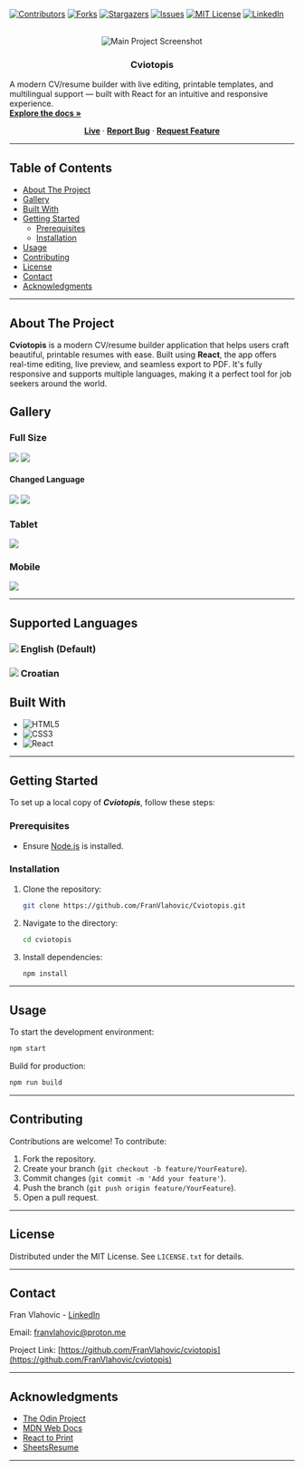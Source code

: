<!-- PROJECT SHIELDS -->

[![Contributors][contributors-shield]][contributors-url]
[![Forks][forks-shield]][forks-url]
[![Stargazers][stars-shield]][stars-url]
[![Issues][issues-shield]][issues-url]
[![MIT License][license-shield]][license-url]
[![LinkedIn][linkedin-shield]][linkedin-url]

<!-- PROJECT LOGO -->
<br />

<div align="center">
  <img src="/src/assets/screenshots/cviotopis.png" alt="Main Project Screenshot">

  <h3 align="center">Cviotopis</h3>

  <p align="left">
    A modern CV/resume builder with live editing, printable templates, and multilingual support — built with React for an intuitive and responsive experience.
    <br />
    <a href="https://github.com/FranVlahovic/Cviotopis"><strong>Explore the docs »</strong></a>
  </p>

  <div>  
    <a href="https://cviotopis.netlify.com" style='font-weight: 700'>Live</a>
    ·
    <a href="https://github.com/FranVlahovic/Cviotopis/issues/new?labels=bug&template=bug-report---.md" style='font-weight: 700'>Report Bug</a>
    ·
    <a href="https://github.com/FranVlahovic/Cviotopis/issues/new?labels=enhancement&template=feature-request---.md" style='font-weight: 700'>Request Feature</a>
  </div>
</div>

---

## Table of Contents

- [About The Project](#about-the-project)
- [Gallery](#gallery)
- [Built With](#built-with)
- [Getting Started](#getting-started)
  - [Prerequisites](#prerequisites)
  - [Installation](#installation)
- [Usage](#usage)
- [Contributing](#contributing)
- [License](#license)
- [Contact](#contact)
- [Acknowledgments](#acknowledgments)

---

## About The Project

**Cviotopis** is a modern CV/resume builder application that helps users craft beautiful, printable resumes with ease. Built using **React**, the app offers real-time editing, live preview, and seamless export to PDF. It's fully responsive and supports multiple languages, making it a perfect tool for job seekers around the world.

## Gallery

<div align="left">
    <h3>Full Size</h3>
    <img src='/src/assets/screenshots/cviotopis.png' />
    <img src='/src/assets/screenshots/cviotopis_rendered.png' />
    <h4>Changed Language</h4>
    <img src='/src/assets/screenshots/hr_layout.png' />
    <img src='/src/assets/screenshots/hr_layout2.png' />
</div>

<div align="left">
    <h3>Tablet</h3>
    <img src='/src/assets/screenshots/tablet.png' />
</div>

<div align="left">
    <h3>Mobile</h3>
    <img src='/src/assets/screenshots/cviotopis_mobile.png' />
</div>

---

## Supported Languages

<h3><img src='https://en.wikipedia.org/wiki/Flag_of_the_United_States#/media/File:Flag_of_the_United_States.svg' /> English (Default)</h3>
<h3><img src='https://en.wikipedia.org/wiki/Flag_of_Croatia#/media/File:Flag_of_Croatia.svg' /> Croatian</h3>

## Built With

- ![HTML5](https://img.shields.io/badge/-HTML5-E34F26?style=for-the-badge&logo=html5&logoColor=white)
- ![CSS3](https://img.shields.io/badge/-CSS3-1572B6?style=for-the-badge&logo=css3&logoColor=white)
- ![React](https://img.shields.io/badge/-React-1572B6?style=for-the-badge&logo=react&logoColor=white)

---

## Getting Started

To set up a local copy of **_Cviotopis_**, follow these steps:

### Prerequisites

- Ensure [Node.js](https://nodejs.org/) is installed.

### Installation

1. Clone the repository:
   ```sh
   git clone https://github.com/FranVlahovic/Cviotopis.git
   ```
2. Navigate to the directory:
   ```sh
   cd cviotopis
   ```
3. Install dependencies:
   ```sh
   npm install
   ```

---

## Usage

To start the development environment:

```sh
npm start
```

Build for production:

```sh
npm run build
```

---

## Contributing

Contributions are welcome! To contribute:

1. Fork the repository.
2. Create your branch (`git checkout -b feature/YourFeature`).
3. Commit changes (`git commit -m 'Add your feature'`).
4. Push the branch (`git push origin feature/YourFeature`).
5. Open a pull request.

---

## License

Distributed under the MIT License. See `LICENSE.txt` for details.

---

## Contact

Fran Vlahovic - [LinkedIn](https://linkedin.com/in/franvlahovic)

Email: franvlahovic@proton.me

Project Link: [https://github.com/FranVlahovic/cviotopis](https://github.com/FranVlahovic/cviotopis)

---

## Acknowledgments

- [The Odin Project](https://www.theodinproject.com/)
- [MDN Web Docs](https://developer.mozilla.org/)
- [React to Print](https://www.npmjs.com/package/react-to-print)
- [SheetsResume](https://sheetsresume.com)

<!-- MARKDOWN LINKS & IMAGES -->

[contributors-shield]: https://img.shields.io/github/contributors/FranVlahovic/cviotopis.svg?style=for-the-badge
[contributors-url]: https://github.com/FranVlahovic/cviotopis/graphs/contributors
[forks-shield]: https://img.shields.io/github/forks/FranVlahovic/cviotopis.svg?style=for-the-badge
[forks-url]: https://github.com/FranVlahovic/cviotopis/network/members
[stars-shield]: https://img.shields.io/github/stars/FranVlahovic/cviotopis.svg?style=for-the-badge
[stars-url]: https://github.com/FranVlahovic/cviotopis/stargazers
[issues-shield]: https://img.shields.io/github/issues/FranVlahovic/cviotopis.svg?style=for-the-badge
[issues-url]: https://github.com/FranVlahovic/cviotopis/issues
[license-shield]: https://img.shields.io/github/license/FranVlahovic/cviotopis.svg?style=for-the-badge
[license-url]: https://github.com/FranVlahovic/cviotopis/blob/main/LICENSE
[linkedin-shield]: https://img.shields.io/badge/-LinkedIn-blue.svg?style=for-the-badge&logo=linkedin&logoColor=white
[linkedin-url]: https://linkedin.com/in/franvlahovic

---
